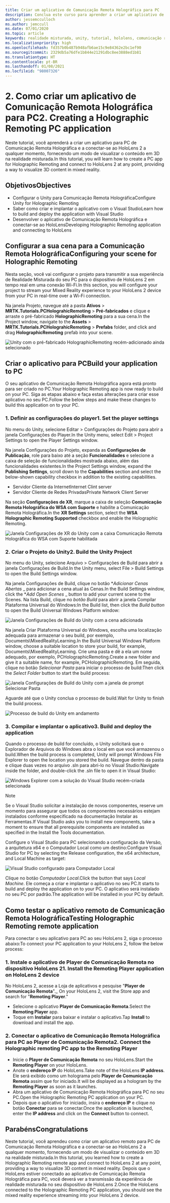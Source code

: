 ```yaml
---
title: Criar um aplicativo de Comunicação Remota Holográfica para PC
description: Conclua este curso para aprender a criar um aplicativo de PC para uma experiência de realidade misturada do seu PC para o HoloLens 2.
author: jessemcculloch
ms.author: jemccull
ms.date: 07/01/2020
ms.topic: article
keywords: realidade misturada, unity, tutorial, hololens, comunicação remota holográfica do PC, Visual Studio
ms.localizationpriority: high
ms.openlocfilehash: fd357b0b487b948afb6ae15c9e84362e2bc1ef90
ms.sourcegitcommit: 2329db5a76dfe1b844e21291dbc8ee3888ed1b81
ms.translationtype: HT
ms.contentlocale: pt-BR
ms.lasthandoff: 01/08/2021
ms.locfileid: "98007326"
---
```

# <a name="2-creating-a-holographic-remoting-pc-application"></a><span data-ttu-id="adb5a-104">2. Como criar um aplicativo de Comunicação Remota Holográfica para PC</span><span class="sxs-lookup"><span data-stu-id="adb5a-104">2. Creating a Holographic Remoting PC application</span></span>

<span data-ttu-id="adb5a-105">Neste tutorial, você aprenderá a criar um aplicativo para PC de Comunicação Remota Holográfica e a conectar-se ao HoloLens 2 a qualquer momento, fornecendo um modo de visualizar o conteúdo em 3D na realidade misturada.</span><span class="sxs-lookup"><span data-stu-id="adb5a-105">In this tutorial, you will learn how to create a PC app for Holographic Remoting and connect to HoloLens 2 at any point, providing a way to visualize 3D content in mixed reality.</span></span>

## <a name="objectives"></a><span data-ttu-id="adb5a-106">Objetivos</span><span class="sxs-lookup"><span data-stu-id="adb5a-106">Objectives</span></span>

* <span data-ttu-id="adb5a-107">Configurar o Unity para Comunicação Remota Holográfica</span><span class="sxs-lookup"><span data-stu-id="adb5a-107">Configure Unity for Holographic Remoting</span></span>
* <span data-ttu-id="adb5a-108">Saber como criar e implantar o aplicativo com o Visual Studio</span><span class="sxs-lookup"><span data-stu-id="adb5a-108">Learn how to build and deploy the application with Visual Studio</span></span>
* <span data-ttu-id="adb5a-109">Desenvolver o aplicativo de Comunicação Remota Holográfica e conectar-se ao HoloLens</span><span class="sxs-lookup"><span data-stu-id="adb5a-109">Developing Holographic Remoting application and connecting to HoloLens</span></span>

## <a name="configuring-your-scene-for-holographic-remoting"></a><span data-ttu-id="adb5a-110">Configurar a sua cena para a Comunicação Remota Holográfica</span><span class="sxs-lookup"><span data-stu-id="adb5a-110">Configuring your scene for Holographic Remoting</span></span>

<span data-ttu-id="adb5a-111">Nesta seção, você vai configurar o projeto para transmitir a sua experiência de Realidade Misturada do seu PC para o dispositivo de HoloLens 2 em tempo real em uma conexão Wi-Fi.</span><span class="sxs-lookup"><span data-stu-id="adb5a-111">In this section, you will configure your project to stream your Mixed Reality experience to your HoloLens 2 device from your PC in real-time over a Wi-Fi connection.</span></span>

<span data-ttu-id="adb5a-112">Na janela Projeto, navegue até a pasta **Ativos** > **MRTK.Tutorials.PCHolograhicRemoting** > **Pré-fabricados** e clique e arraste o pré-fabricado **HolographicRemoting** para a sua cena.</span><span class="sxs-lookup"><span data-stu-id="adb5a-112">In the Project window, navigate to the **Assets** > **MRTK.Tutorials.PCHolograhicRemoting** > **Prefabs** folder, and click and drag **HolographicRemoting** prefab into your scene.</span></span>

![Unity com o pré-fabricado HolographicRemoting recém-adicionado ainda selecionado](images/mrlearning-pc-holographic-remoting/Tutorial2-Section1-Step1-1.png)

## <a name="build-your-application-to-pc"></a><span data-ttu-id="adb5a-114">Criar o aplicativo para PC</span><span class="sxs-lookup"><span data-stu-id="adb5a-114">Build your application to PC</span></span>

<span data-ttu-id="adb5a-115">O seu aplicativo de Comunicação Remota Holográfica agora está pronto para ser criado no PC.</span><span class="sxs-lookup"><span data-stu-id="adb5a-115">Your Holographic Remoting app is now ready to build on your PC.</span></span> <span data-ttu-id="adb5a-116">Siga as etapas abaixo e faça estas alterações para criar esse aplicativo no seu PC.</span><span class="sxs-lookup"><span data-stu-id="adb5a-116">Follow the below steps and make these changes to build this application on to your PC.</span></span>

### <a name="1-set-the-player-settings"></a><span data-ttu-id="adb5a-117">1. Definir as configurações do player</span><span class="sxs-lookup"><span data-stu-id="adb5a-117">1. Set the player settings</span></span>

<span data-ttu-id="adb5a-118">No menu do Unity, selecione Editar > Configurações do Projeto para abrir a janela Configurações do Player.</span><span class="sxs-lookup"><span data-stu-id="adb5a-118">In the Unity menu, select Edit > Project Settings to open the Player Settings window.</span></span>

<span data-ttu-id="adb5a-119">Na janela Configurações do Projeto, expanda as **Configurações de Publicação**, role para baixo até a seção **Funcionalidades** e selecione a caixa de seleção de funcionalidades mostrada abaixo, além das funcionalidades existentes.</span><span class="sxs-lookup"><span data-stu-id="adb5a-119">In the Project Settings window, expand the **Publishing Settings**, scroll down to the **Capabilities** section and select the below-shown capability checkbox in addition to the existing capabilities.</span></span>

* <span data-ttu-id="adb5a-120">Servidor Cliente da Internet</span><span class="sxs-lookup"><span data-stu-id="adb5a-120">Internet Clint server</span></span>
* <span data-ttu-id="adb5a-121">Servidor Cliente de Redes Privadas</span><span class="sxs-lookup"><span data-stu-id="adb5a-121">Private Network Client Server</span></span>

<span data-ttu-id="adb5a-122">Na seção **Configurações de XR**, marque a caixa de seleção **Comunicação Remota Holográfica do WSA com Suporte** e habilite a Comunicação Remota Holográfica.</span><span class="sxs-lookup"><span data-stu-id="adb5a-122">In the **XR Settings** section, select the **WSA Holographic Remoting Supported** checkbox and enable the Holographic Remoting.</span></span>

![Janela Configurações de XR do Unity com a caixa Comunicação Remota Holográfica do WSA com Suporte habilitada](images/mrlearning-pc-holographic-remoting/Tutorial2-Section2-Step1-1.png)

### <a name="2-build-the-unity-project"></a><span data-ttu-id="adb5a-124">2. Criar o Projeto do Unity</span><span class="sxs-lookup"><span data-stu-id="adb5a-124">2. Build the Unity Project</span></span>

<span data-ttu-id="adb5a-125">No menu do Unity, selecione Arquivo > Configurações de Build para abrir a janela Configurações de Build.</span><span class="sxs-lookup"><span data-stu-id="adb5a-125">In the Unity menu, select File > Build Settings to open the Build Settings window.</span></span>

<span data-ttu-id="adb5a-126">Na janela Configurações de Build, clique no botão \**_Adicionar Cenas Abertas_* _ para adicionar a cena atual às Cenas.</span><span class="sxs-lookup"><span data-stu-id="adb5a-126">In the Build Settings window, click the \**_Add Open Scenes_* _ button to add your current scene to the Scenes.</span></span> <span data-ttu-id="adb5a-127">Na lista Build, clique no _*_botão Build_*_ para abrir a janela Compilar Plataforma Universal do Windows:</span><span class="sxs-lookup"><span data-stu-id="adb5a-127">In the Build list, then click the _*_Build button_*_ to open the Build Universal Windows Platform window:</span></span>

![Janela Configurações de Build do Unity com a cena adicionada](images/mrlearning-pc-holographic-remoting/Tutorial2-Section2-Step2-1.png)

<span data-ttu-id="adb5a-129">Na janela Criar Plataforma Universal do Windows, escolha uma localização adequada para armazenar o seu build, por exemplo, Documents\MixedRealityLearning.</span><span class="sxs-lookup"><span data-stu-id="adb5a-129">In the Build Universal Windows Platform window, choose a suitable location to store your build, for example, Documents\MixedRealityLearning.</span></span> <span data-ttu-id="adb5a-130">Crie uma pasta e dê a ela um nome adequado, por exemplo, PCHolographicRemoting.</span><span class="sxs-lookup"><span data-stu-id="adb5a-130">Create a new folder and give it a suitable name, for example, PCHolographicRemoting.</span></span> <span data-ttu-id="adb5a-131">Em seguida, clique no botão _*_Selecionar Pasta_*_ para iniciar o processo de build:</span><span class="sxs-lookup"><span data-stu-id="adb5a-131">Then click the _*_Select Folder_*_ button to start the build process:</span></span>

![Janela Configurações de Build do Unity com a janela de prompt Selecionar Pasta](images/mrlearning-pc-holographic-remoting/Tutorial2-Section2-Step2-2.png)

<span data-ttu-id="adb5a-133">Aguarde até que o Unity conclua o processo de build.</span><span class="sxs-lookup"><span data-stu-id="adb5a-133">Wait for Unity to finish the build process.</span></span>

![Processo de build do Unity em andamento](images/mrlearning-pc-holographic-remoting/Tutorial2-Section2-Step2-3.png)

### <a name="3-build-and-deploy-the-application"></a><span data-ttu-id="adb5a-135">3. Compilar e implantar o aplicativo</span><span class="sxs-lookup"><span data-stu-id="adb5a-135">3. Build and deploy the application</span></span>

<span data-ttu-id="adb5a-136">Quando o processo de build for concluído, o Unity solicitará que o Explorador de Arquivos do Windows abra o local em que você armazenou o build.</span><span class="sxs-lookup"><span data-stu-id="adb5a-136">When the build process is completed, Unity will prompt Windows File Explorer to open the location you stored the build.</span></span> <span data-ttu-id="adb5a-137">Navegue dentro da pasta e clique duas vezes no arquivo .sln para abri-lo no Visual Studio:</span><span class="sxs-lookup"><span data-stu-id="adb5a-137">Navigate inside the folder, and double-click the .sln file to open it in Visual Studio:</span></span>

![Windows Explorer com a solução do Visual Studio recém-criada selecionada](images/mrlearning-pc-holographic-remoting/Tutorial2-Section2-Step3-1.png)

> [!NOTE]
> <span data-ttu-id="adb5a-139">Se o Visual Studio solicitar a instalação de novos componentes, reserve um momento para assegurar que todos os componentes necessários estejam instalados conforme especificado na documentação Instalar as Ferramentas.</span><span class="sxs-lookup"><span data-stu-id="adb5a-139">If Visual Studio asks you to install new components, take a moment to ensure that all prerequisite components are installed as specified in the Install the Tools documentation.</span></span>

<span data-ttu-id="adb5a-140">Configure o Visual Studio para PC selecionando a configuração da Versão, a arquitetura x64 e o Computador Local como um destino:</span><span class="sxs-lookup"><span data-stu-id="adb5a-140">Configure Visual Studio for PC by selecting the Release configuration, the x64 architecture, and Local Machine as target:</span></span>

![Visual Studio configurado para Computador Local](images/mrlearning-pc-holographic-remoting/Tutorial2-Section2-Step3-2.png)

<span data-ttu-id="adb5a-142">Clique no botão _*_Computador Local_*_.</span><span class="sxs-lookup"><span data-stu-id="adb5a-142">Click the button that says _*_Local Machine_*_.</span></span> <span data-ttu-id="adb5a-143">Ele começa a criar e implantar o aplicativo no seu PC.</span><span class="sxs-lookup"><span data-stu-id="adb5a-143">It starts to build and deploy the application on to your PC.</span></span> <span data-ttu-id="adb5a-144">O aplicativo será instalado no seu PC por padrão.</span><span class="sxs-lookup"><span data-stu-id="adb5a-144">The application will be installed in your PC by default.</span></span>

## <a name="testing-holographic-remoting-remote-application"></a><span data-ttu-id="adb5a-145">Como testar o aplicativo remoto de Comunicação Remota Holográfica</span><span class="sxs-lookup"><span data-stu-id="adb5a-145">Testing Holographic Remoting remote application</span></span>

<span data-ttu-id="adb5a-146">Para conectar o seu aplicativo para PC ao seu HoloLens 2, siga o processo abaixo:</span><span class="sxs-lookup"><span data-stu-id="adb5a-146">To connect your PC application to your HoloLens 2, follow the below process:</span></span>

### <a name="1-install-the-remoting-player-application-on-hololens-2-device"></a><span data-ttu-id="adb5a-147">1. Instale o aplicativo de Player de Comunicação Remota no dispositivo HoloLens 2</span><span class="sxs-lookup"><span data-stu-id="adb5a-147">1. Install the Remoting Player application on HoloLens 2 device</span></span>

<span data-ttu-id="adb5a-148">No HoloLens 2, acesse a Loja de aplicativos e pesquise "**Player de Comunicação Remota**".</span><span class="sxs-lookup"><span data-stu-id="adb5a-148">_ On your HoloLens 2, visit the Store app and search for "**Remoting Player**."</span></span>
* <span data-ttu-id="adb5a-149">Selecione o aplicativo **Player de Comunicação Remota**.</span><span class="sxs-lookup"><span data-stu-id="adb5a-149">Select the **Remoting Player** app.</span></span>
* <span data-ttu-id="adb5a-150">Toque em **Instalar** para baixar e instalar o aplicativo.</span><span class="sxs-lookup"><span data-stu-id="adb5a-150">Tap **Install** to download and install the app.</span></span>

### <a name="2-connect-the-holographic-remoting-pc-app-to-the-remoting-player"></a><span data-ttu-id="adb5a-151">2. Conectar o aplicativo de Comunicação Remota Holográfica para PC ao Player de Comunicação Remota</span><span class="sxs-lookup"><span data-stu-id="adb5a-151">2. Connect the Holographic remoting PC app to the Remoting Player</span></span>

* <span data-ttu-id="adb5a-152">Inicie o **Player de Comunicação Remota** no seu HoloLens.</span><span class="sxs-lookup"><span data-stu-id="adb5a-152">Start the **Remoting Player** on your HoloLens.</span></span>
* <span data-ttu-id="adb5a-153">Anote o **endereço IP** do HoloLens.</span><span class="sxs-lookup"><span data-stu-id="adb5a-153">Take note of the HoloLens **IP address**.</span></span> <span data-ttu-id="adb5a-154">Ele será exibido como um holograma pelo **Player de Comunicação Remota** assim que for iniciado.</span><span class="sxs-lookup"><span data-stu-id="adb5a-154">It will be displayed as a hologram by the **Remoting Player** as soon as it launches.</span></span>
* <span data-ttu-id="adb5a-155">Abra um aplicativo de Comunicação Remota Holográfica para PC no seu PC.</span><span class="sxs-lookup"><span data-stu-id="adb5a-155">Open the Holographic Remoting PC application on your PC.</span></span>
* <span data-ttu-id="adb5a-156">Depois que o aplicativo for iniciado, insira o **endereço IP** e clique no botão **Conectar** para se conectar.</span><span class="sxs-lookup"><span data-stu-id="adb5a-156">Once the application is launched, enter the **IP address** and click on the **Connect**  button to connect.</span></span>

## <a name="congratulations"></a><span data-ttu-id="adb5a-157">Parabéns</span><span class="sxs-lookup"><span data-stu-id="adb5a-157">Congratulations</span></span>

<span data-ttu-id="adb5a-158">Neste tutorial, você aprendeu como criar um aplicativo remoto para PC de Comunicação Remota Holográfica e a conectar-se ao HoloLens 2 a qualquer momento, fornecendo um modo de visualizar o conteúdo em 3D na realidade misturada.</span><span class="sxs-lookup"><span data-stu-id="adb5a-158">In this tutorial, you learned how to create a Holographic Remoting remote app and connect to HoloLens 2 at any point, providing a way to visualize 3D content in mixed reality.</span></span> <span data-ttu-id="adb5a-159">Depois que o HoloLens estiver conectado ao aplicativo de Comunicação Remota Holográfica para PC, você deverá ver a transmissão da experiência de realidade misturada no seu dispositivo de HoloLens 2.</span><span class="sxs-lookup"><span data-stu-id="adb5a-159">Once the HoloLens connected to the Holographic Remoting PC application, you should see the mixed reality experience streaming into your HoloLens 2 device.</span></span>
